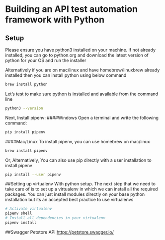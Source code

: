 # Building an API test automation framework with Python

## Setup

Please ensure you have python3 installed on your machine. If not already installed, you can go to python.org and download the latest version of python for your OS and run the installer

Alternatively if you are on mac/linux and have homebrew/linuxbrew already installed then you can install python using below command
```zsh
brew install python
```

Let’s test to make sure python is installed and available from the command line

```zsh
python3 --version
```

Next, Install pipenv:
####Windows
Open a terminal and write the following command:
```zsh
pip install pipenv
```

####Mac/Linux
To install pipenv, you can use homebrew on mac/linux
```zsh
brew install pipenv
```
Or, Alternatively, You can also use pip directly with a user installation to install pipenv
```zsh
pip install --user pipenv
```

##Setting up virtualenv
With python setup. The next step that we need to take care of is to set up a virtualenv in which we can install all the required packages. You can just install modules directly on your base python installation but its an accepted best practice to use virtualenvs

```zsh
# Activate virtualenv
pipenv shell
# Install all dependencies in your virtualenv
pipenv install
```

##Swagger Petstore API
https://petstore.swagger.io/



